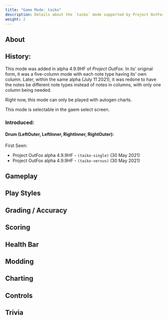 ```yaml
---
title: "Game Mode: taiko"
description: Details about the `taiko` mode supported by Project OutFox.
weight: 2
---
```


<!--
insert picture of gameplay 
-->

## About

## History:

This mode was added in alpha 4.9.9HF of _Project OutFox_. In its' original form, it was a five-column mode with each note type having its' own column. Later, within the same alpha (July 11 2021), it was redone to have the notes be different note types instead of notes in columns, with only one column being needed.

Right now, this mode can only be played with autogen charts.

This mode is selectable in the gaem select screen.

### Introduced:
#### Drum (LeftOuter, LeftInner, RightInner, RightOuter):

First Seen:
 * Project OutFox alpha 4.9.9HF - ``(taiko-single)`` (30 May 2021)
 * Project OutFox alpha 4.9.9HF - ``(taiko-versus)`` (30 May 2021)



## Gameplay

## Play Styles

## Grading / Accuracy

## Scoring

## Health Bar

## Modding

## Charting

## Controls

## Trivia
